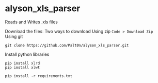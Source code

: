 # alyson_xls_parser
Reads and Writes .xls files


Download the files:
Two ways to download
Using zip `Code > Download Zip`
Using git
```
git clone https://github.com/Palt0n/alyson_xls_parser.git
```

Install python libraries
```
pip install xlrd
pip install xlwt
```

```
pip install -r requirements.txt
```

